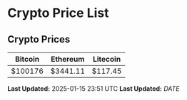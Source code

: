 # Crypto Price List

## Crypto Prices
| Bitcoin | Ethereum | Litecoin |
| ------- | -------- | -------- |
| $100176 | $3441.11 | $117.45 |
**Last Updated:** 2025-01-15 23:51 UTC
**Last Updated:** $DATE$
